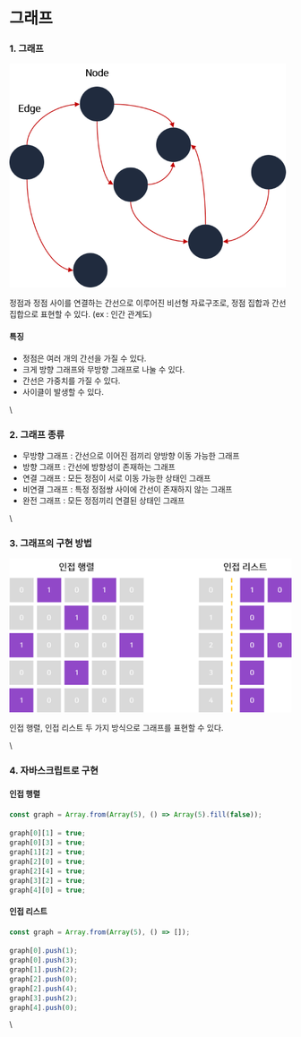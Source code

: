 # 그래프

### 1. 그래프

![](../.gitbook/assets/그래프.png)

정점과 정점 사이를 연결하는 간선으로 이루어진 비선형 자료구조로, 정점 집합과 간선 집합으로 표현할 수 있다. (ex : 인간 관계도)

#### 특징

* 정점은 여러 개의 간선을 가질 수 있다.
* 크게 방향 그래프와 무방향 그래프로 나눌 수 있다.
* 간선은 가중치를 가질 수 있다.
* 사이클이 발생할 수 있다.

\


### 2. 그래프 종류

* 무방향 그래프 : 간선으로 이어진 점끼리 양방향 이동 가능한 그래프
* 방향 그래프 : 간선에 방향성이 존재하는 그래프
* 연결 그래프 : 모든 정점이 서로 이동 가능한 상태인 그래프
* 비연결 그래프 : 특정 정점쌍 사이에 간선이 존재하지 않는 그래프
* 완전 그래프 : 모든 정점끼리 연결된 상태인 그래프

\


### 3. 그래프의 구현 방법

![](../.gitbook/assets/그래프구현.png)

인접 행렬, 인접 리스트 두 가지 방식으로 그래프를 표현할 수 있다.

\


### 4. 자바스크립트로 구현

#### 인접 행렬

```javascript
const graph = Array.from(Array(5), () => Array(5).fill(false));

graph[0][1] = true;
graph[0][3] = true;
graph[1][2] = true;
graph[2][0] = true;
graph[2][4] = true;
graph[3][2] = true;
graph[4][0] = true;
```

#### 인접 리스트

```javascript
const graph = Array.from(Array(5), () => []);

graph[0].push(1);
graph[0].push(3);
graph[1].push(2);
graph[2].push(0);
graph[2].push(4);
graph[3].push(2);
graph[4].push(0);
```

\
